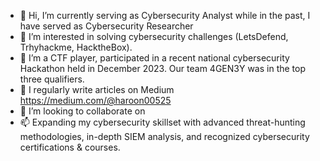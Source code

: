 - 👋 Hi, I’m currently serving as Cybersecurity Analyst while in the past, I have served as Cybersecurity Researcher
- 👀 I’m interested in solving cybersecurity challenges (LetsDefend, Trhyhackme, HacktheBox).
- 🌱 I’m a CTF player, participated in a recent national cybersecurity Hackathon held in December 2023. Our team 4GEN3Y was in the top three qualifiers.
- 📝 I regularly write articles on Medium https://medium.com/@haroon00525
- 💞️ I’m looking to collaborate on 
- 📫 Expanding my cybersecurity skillset with advanced threat-hunting methodologies, in-depth SIEM analysis, and recognized cybersecurity certifications & courses.
  
<!---
Haroonkhan525/Haroonkhan525 is a ✨ special ✨ repository because its `README.md` (this file) appears on your GitHub profile.
You can click the Preview link to take a look at your changes.
--->
